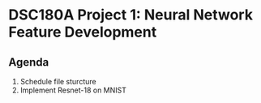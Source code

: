 # DSC180A Project 1: Neural Network Feature Development

## Agenda
1. Schedule file sturcture
2. Implement Resnet-18 on MNIST